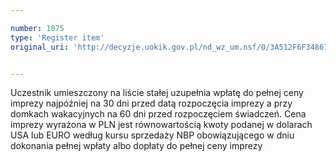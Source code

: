 ```yaml
---

number: 1875
type: 'Register item'
original_uri: 'http://decyzje.uokik.gov.pl/nd_wz_um.nsf/0/3A512F6F3486191DC12576F6003E1F34?OpenDocument'


---
```


Uczestnik umieszczony na liście stałej uzupełnia wpłatę do pełnej ceny imprezy najpóźniej na 30 dni przed datą rozpoczęcia imprezy a przy domkach wakacyjnych na 60 dni przed rozpoczęciem świadczeń. Cena imprezy wyrażona w PLN jest równowartością kwoty podanej w dolarach USA lub EURO według kursu sprzedaży NBP obowiązującego w dniu dokonania pełnej wpłaty albo dopłaty do pełnej ceny imprezy
